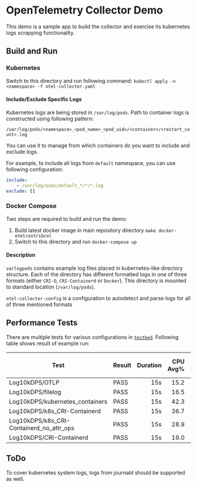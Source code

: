 # OpenTelemetry Collector Demo

This demo is a sample app to build the collector and exercise its kubernetes logs scrapping functionality.

## Build and Run

### Kubernetes

Switch to this directory and run following command: `kubectl apply -n <namespace> -f otel-collector.yaml`

#### Include/Exclude Specific Logs

Kubernetes logs are being stored in `/var/log/pods`.
Path to container logs is constructed using following pattern:

`/var/log/pods/<namespace>_<pod_name>_<pod_uid>/<container>/<restart_count>.log`

You can use it to manage from which containers do you want to include and exclude logs.

For example, to include all logs from `default` namespace, you can use following configuration:

```yaml
include:
    - /var/log/pods/default_*/*/*.log
exclude: []
```

### Docker Compose

Two steps are required to build and run the demo:

1. Build latest docker image in main repository directory `make docker-otelcontribcol`
1. Switch to this directory and run `docker-compose up`

#### Description

`varlogpods` contains example log files placed in kubernetes-like directory structure.
Each of the directory has different formatted logs in one of three formats (either `CRI-O`, `CRI-Containerd` or `Docker`).
This directory is mounted to standard location (`/var/log/pods`).

`otel-collector-config` is a configuration to autodetect and parse logs for all of three mentioned formats

## Performance Tests

There are multiple tests for various configurations in [`testbed`](../../testbed/tests/log_test.go).
Following table shows result of example run:

Test                                    |Result|Duration|CPU Avg%|CPU Max%|RAM Avg MiB|RAM Max MiB|Sent Items|Received Items|
----------------------------------------|------|-------:|-------:|-------:|----------:|----------:|---------:|-------------:|
Log10kDPS/OTLP                          |PASS  |     15s|    15.2|    15.7|         69|         73|    149900|        149900|
Log10kDPS/filelog                       |PASS  |     15s|    16.5|    18.0|         61|         74|    150000|        150000|
Log10kDPS/kubernetes_containers         |PASS  |     15s|    42.3|    44.0|         66|         80|    150000|        150000|
Log10kDPS/k8s_CRI-Containerd            |PASS  |     15s|    36.7|    38.0|         64|         78|    150000|        150000|
Log10kDPS/k8s_CRI-Containerd_no_attr_ops|PASS  |     15s|    28.9|    29.7|         64|         77|    150000|        150000|
Log10kDPS/CRI-Containerd                |PASS  |     15s|    19.0|    21.0|         63|         77|    150000|        150000|

## ToDo

To cover kubernetes system logs, logs from journald should be supported as well.
